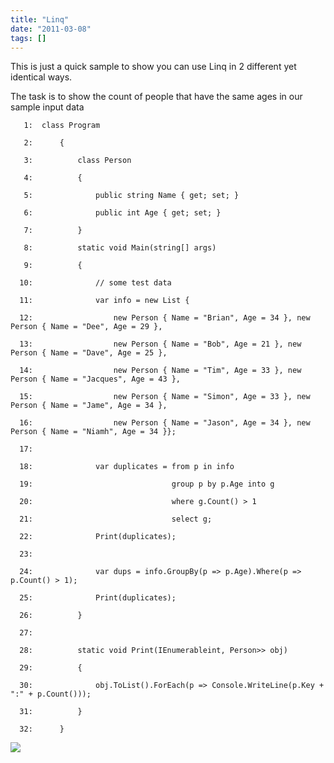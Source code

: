 ```yaml
---
title: "Linq"
date: "2011-03-08"
tags: []
---
```


This is just a quick sample to show you can use Linq in 2 different yet identical ways.

The task is to show the count of people that have the same ages in our sample input data

       1:  class Program

       2:      {

       3:          class Person

       4:          {

       5:              public string Name { get; set; }

       6:              public int Age { get; set; }

       7:          }

       8:          static void Main(string[] args)

       9:          {

      10:              // some test data

      11:              var info = new List {

      12:                  new Person { Name = "Brian", Age = 34 }, new Person { Name = "Dee", Age = 29 },

      13:                  new Person { Name = "Bob", Age = 21 }, new Person { Name = "Dave", Age = 25 },

      14:                  new Person { Name = "Tim", Age = 33 }, new Person { Name = "Jacques", Age = 43 },

      15:                  new Person { Name = "Simon", Age = 33 }, new Person { Name = "Jame", Age = 34 },

      16:                  new Person { Name = "Jason", Age = 34 }, new Person { Name = "Niamh", Age = 34 }};

      17:

      18:              var duplicates = from p in info

      19:                               group p by p.Age into g

      20:                               where g.Count() > 1

      21:                               select g;

      22:              Print(duplicates);

      23:   

      24:              var dups = info.GroupBy(p => p.Age).Where(p => p.Count() > 1);

      25:              Print(duplicates);

      26:          }

      27:   

      28:          static void Print(IEnumerableint, Person>> obj)

      29:          {

      30:              obj.ToList().ForEach(p => Console.WriteLine(p.Key + ":" + p.Count()));

      31:          }

      32:      }

![](/images//blog/image.axd?picture=image_thumb_36.png)
